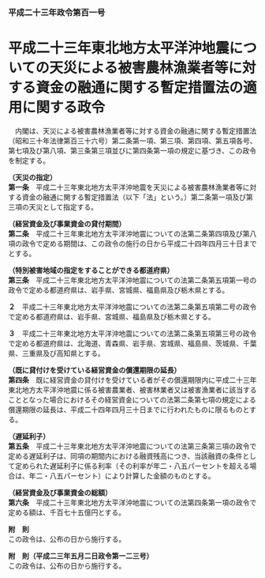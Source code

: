 ### 平成二十三年政令第百一号  
# 平成二十三年東北地方太平洋沖地震についての天災による被害農林漁業者等に対する資金の融通に関する暫定措置法の適用に関する政令  
　内閣は、天災による被害農林漁業者等に対する資金の融通に関する暫定措置法（昭和三十年法律第百三十六号）第二条第一項、第三項、第四項、第五項各号、第七項及び第八項、第三条第三項並びに第四条第一項の規定に基づき、この政令を制定する。  
  
**（天災の指定）**  
**第一条**　平成二十三年東北地方太平洋沖地震を天災による被害農林漁業者等に対する資金の融通に関する暫定措置法（以下「法」という。）第二条第一項及び第三項の天災として指定する。  
  
**（経営資金及び事業資金の貸付期間）**  
**第二条**　平成二十三年東北地方太平洋沖地震についての法第二条第四項及び第八項の政令で定める期間は、この政令の施行の日から平成二十四年四月三十日までとする。  
  
**（特別被害地域の指定をすることができる都道府県）**  
**第三条**　平成二十三年東北地方太平洋沖地震についての法第二条第五項第一号の政令で定める都道府県は、岩手県、宮城県、福島県及び栃木県とする。  
  
**２**　平成二十三年東北地方太平洋沖地震についての法第二条第五項第二号の政令で定める都道府県は、岩手県、宮城県、福島県及び栃木県とする。  
  
**３**　平成二十三年東北地方太平洋沖地震についての法第二条第五項第三号の政令で定める都道府県は、北海道、青森県、岩手県、宮城県、福島県、茨城県、千葉県、三重県及び高知県とする。  
  
**（既に貸付けを受けている経営資金の償還期限の延長）**  
**第四条**　既に経営資金の貸付けを受けている者がその償還期限内に平成二十三年東北地方太平洋沖地震に係る被害農業者、被害林業者又は被害漁業者に該当することとなった場合におけるその経営資金についての法第二条第七項の規定による償還期限の延長は、平成二十四年四月三十日までに行われたものに限るものとする。  
  
**（遅延利子）**  
**第五条**　平成二十三年東北地方太平洋沖地震についての法第三条第三項の政令で定める遅延利子は、同項の期間内における融資残高につき、当該融資の条件として定められた遅延利子に係る利率（その利率が年二・八五パーセントを超える場合は、年二・八五パーセント）により計算した金額のものとする。  
  
**（経営資金及び事業資金の総額）**  
**第六条**　平成二十三年東北地方太平洋沖地震についての法第四条第一項の政令で定める額は、千百七十五億円とする。  
  
**附　則**  
この政令は、公布の日から施行する。  
  
**附　則（平成二三年五月二日政令第一二三号）**  
この政令は、公布の日から施行する。  
  
